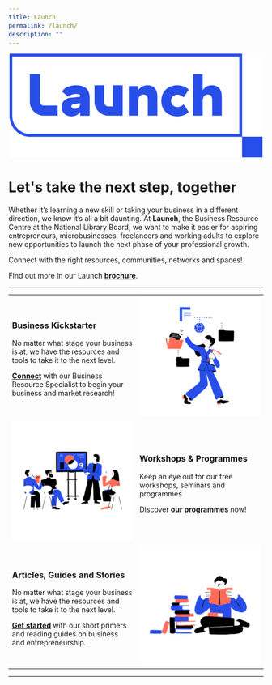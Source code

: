 ```yaml
---
title: Launch
permalink: /launch/
description: ""
---
```

<center><img src="/images/launch-icons/Launch_Logo_RGB_Primary.png" style="width:500px"></center>

# Let's take the next step, together
Whether it’s learning a new skill or taking your business in a different direction, we know it’s all a bit daunting. At **Launch**, the Business Resource Centre at the National Library Board, we want to make it easier for aspiring entrepreneurs, microbusinesses, freelancers and working adults to explore new opportunities to launch the next phase of your professional growth.

Connect with the right resources, communities, networks and spaces!

Find out more in our Launch [**brochure**](/files/Launch/nlb%20launch%20brochure_july%202023.pdf).

<hr>

<table>
	<tbody><tr><!--row 1-->
		<td>
			<h3><b>Business Kickstarter</b></h3>
			<p>No matter what stage your business is at, we have the resources and tools to take it to the next level.</p>
			<p><a href="/launch/biz-kickstarter/"><b>Connect</b></a> with our Business Resource Specialist to begin your business and market research!</p>
		</td>
		<td style="width:50%"><img src="/images/launch-icons/Database-01.png" style="width:250px"></td>
	</tr>
	<tr><!--row 2-->
		<td style="width:50%"><img src="/images/launch-icons/Programmes-Onsite-01.png" style="width:250px"></td>
		<td>
			<h3><b>Workshops &amp; Programmes</b></h3>
			<p>Keep an eye out for our free workshops, seminars and programmes</p>
			<p>Discover <a href="https://go.gov.sg/nlb-launch-programmes"><b>our programmes</b></a> now!</p>
		</td>
	</tr>
	<tr><!--row 3-->
		<td>
			<h3><b>Articles, Guides and Stories</b></h3>
			<p>No matter what stage your business is at, we have the resources and tools to take it to the next level.</p>
			<p><a href="/launch/getting-started/entrepreneurship/"><b>Get started</b></a> with our short primers and reading guides on business and entrepreneurship.</p>
		</td>
		<td style="width:50%"><img src="/images/launch-icons/Books-01.png" style="width:250px"></td>
	</tr>
</tbody></table>

<hr>
